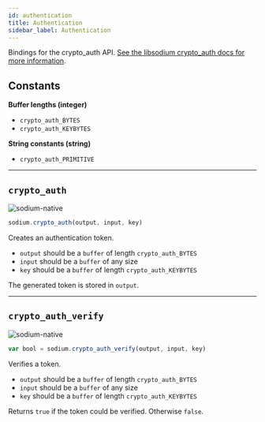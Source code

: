 ```yaml
---
id: authentication
title: Authentication
sidebar_label: Authentication
---
```


Bindings for the crypto_auth API. [See the libsodium crypto_auth docs for more information](https://download.libsodium.org/doc/secret-key_cryptography/secret-key_authentication).

## Constants
**Buffer lengths (integer)**
* `crypto_auth_BYTES`
* `crypto_auth_KEYBYTES`

**String constants (string)**
* `crypto_auth_PRIMITIVE`

***
## `crypto_auth`
![sodium-native][node]
``` js
sodium.crypto_auth(output, input, key)
```
Creates an authentication token.
* `output` should be a `buffer` of length `crypto_auth_BYTES`
* `input` should be a `buffer` of any size
* `key` should be a `buffer` of length `crypto_auth_KEYBYTES`

The generated token is stored in `output`.
***
## `crypto_auth_verify`
![sodium-native][node]
``` js
var bool = sodium.crypto_auth_verify(output, input, key)
```
Verifies a token.
* `output` should be a `buffer` of length `crypto_auth_BYTES`
* `input` should be a `buffer` of any size
* `key` should be a `buffer` of length `crypto_auth_KEYBYTES`

Returns `true` if the token could be verified. Otherwise `false`.


[js]: /docusaurus/img/icon_js.svg
[node]: /docusaurus/img/nodejs-icon.svg
